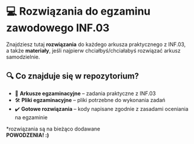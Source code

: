 # 💻 Rozwiązania do egzaminu zawodowego INF.03 
 
Znajdziesz tutaj **rozwiązania** do każdego arkusza praktycznego z INF.03,  
a także **materiały**, jeśli najpierw chciałbyś/chciałabyś rozwiązać arkusz samodzielnie.

## 🔍 Co znajduje się w repozytorium?

- 📄 **Arkusze egzaminacyjne** – zadania praktyczne z INF.03
- 🛠️ **Pliki egzaminacyjne** – pliki potrzebne do wykonania zadań
- ✔️ **Gotowe rozwiązania** – kody napisane zgodnie z zasadami oceniania na egzaminie

*rozwiązania są na bieżąco dodawane    
  **POWODZENIA! :)**     
